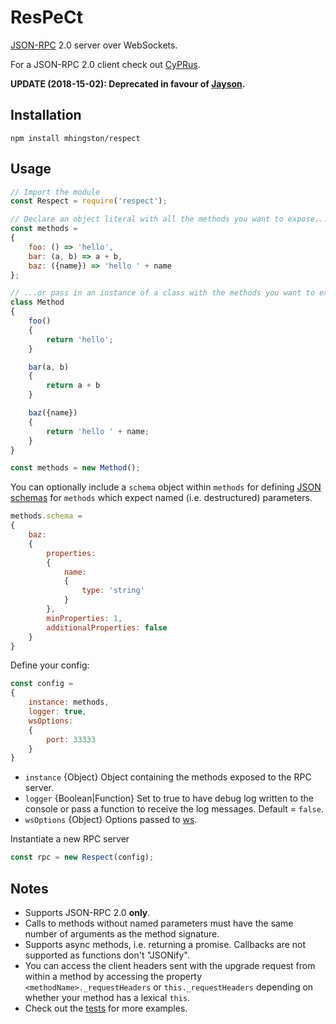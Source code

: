 # ResPeCt

[JSON-RPC](http://www.jsonrpc.org/specification) 2.0 server over WebSockets.

For a JSON-RPC 2.0 client check out [CyPRus](https://github.com/mhingston/cyprus).

**UPDATE (2018-15-02): Deprecated in favour of [Jayson](https://github.com/mhingston/jayson).**

## Installation

    npm install mhingston/respect
    
## Usage

```javascript
// Import the module
const Respect = require('respect');

// Declare an object literal with all the methods you want to expose...
const methods =
{
    foo: () => 'hello',
    bar: (a, b) => a + b,
    baz: ({name}) => 'hello ' + name 
};

// ...or pass in an instance of a class with the methods you want to expose.
class Method
{
    foo()
    {
        return 'hello';
    }

    bar(a, b)
    {
        return a + b
    }

    baz({name})
    {
        return 'hello ' + name;
    }
}

const methods = new Method();
```

You can optionally include a `schema` object within `methods` for defining [JSON schemas](http://json-schema.org/) for `methods` which expect named (i.e. destructured) parameters.

```javascript
methods.schema =
{
    baz:
    {
        properties:
        {
            name:
            {
                type: 'string'
            }
        },
        minProperties: 1,
        additionalProperties: false
    }
}
```

Define your config:

```javascript
const config =
{
    instance: methods,
    logger: true,
    wsOptions:
    {
        port: 33333
    }
}
```
* `instance` {Object} Object containing the methods exposed to the RPC server.
* `logger` {Boolean|Function} Set to true to have debug log written to the console or pass a function to receive the log messages. Default = `false`.
* `wsOptions` {Object} Options passed to [ws](https://github.com/websockets/ws/blob/master/doc/ws.md#new-websocketserveroptions-callback).


Instantiate a new RPC server
```javascript
const rpc = new Respect(config);
```

## Notes

* Supports JSON-RPC 2.0 **only**.
* Calls to methods without named parameters must have the same number of arguments as the method signature.
* Supports async methods, i.e. returning a promise. Callbacks are not supported as functions don't "JSONify".
* You can access the client headers sent with the upgrade request from within a method by accessing the property `<methodName>._requestHeaders` or `this._requestHeaders` depending on whether your method has a lexical `this`.
* Check out the [tests](https://github.com/mhingston/respect/blob/master/test/index.js) for more examples.
